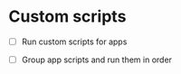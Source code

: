 # Custom scripts

- [ ] Run custom scripts for apps

<!-- Well, this is pretty much a bash script -->

- [ ] Group app scripts and run them in order
